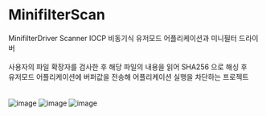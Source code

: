 # MinifilterScan<br>
MinifilterDriver Scanner IOCP 비동기식 유저모드 어플리케이션과 미니필터 드라이버<br><br>
사용자의 파일 확장자를 검사한 후 해당 파일의 내용을 읽어 SHA256 으로 해싱 후<br>유저모드 어플리케이션에 버퍼값을 전송해 어플리케이션 실행을 차단하는 프로젝트
<br><br><br>
![image](https://user-images.githubusercontent.com/60957575/236473203-f280c898-5c8d-47ef-9e3b-936cb44b30a7.png)
![image](https://user-images.githubusercontent.com/60957575/236514950-9130dce2-6085-434e-8863-e394d7e1e808.png)
![image](https://user-images.githubusercontent.com/60957575/236685148-9ef05a9d-fd1b-4c65-a7e9-7e281cbce751.png)
